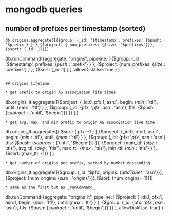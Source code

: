 # mongodb queries

## number of prefixes per timestamp (sorted)
```
db.origins.aggregate([{$group: {_id: '$timestamp', prefixes: {$push: '$prefix'} } },{$project: { num_prefixes: {$size: '$prefixes'}}},{$sort: {_id: 1}}])
```
db.runCommand({aggregate: "origins", pipeline: [ {$group: {_id: '$timestamp', prefixes: {$push: '$prefix'} } }, {$project: {num_prefixes: {$size: '$prefixes'} } }, {$sort: {_id: 1} } ], allowDiskUse: true } )
```

## origins lifetime

* get prefix to origin AS association life times
```
db.origins_lt.aggregate([{$project: {_id:0, pfx:1, asn:1, begin: {$min: '$ttl'}, until: {$max: '$ttl'} } }, {$group: {_id: {pfx: '$pfx', asn: '$asn'}, ttls: {$push: {$subtract: ['$until', '$begin']}} }} ] )
```
* get avg, max, and min prefix to origin AS association live time
```
db.origins_lt.aggregate([{ $sort: { pfx: -1 } },{$project: {_id:0, pfx:1, asn:1, begin: {$min: '$ttl'}, until: {$max: '$ttl'} } }, {$group: {_id: {pfx: '$pfx', asn: '$asn'}, ttls: {$push: {$subtract: ['$until', '$begin']}} }},
{$project: {num_ttl: {$size: '$ttls'}, avg_ttl: {$avg: '$ttls'}, max_ttl: {$max: '$ttls'}, min_ttl: {$min: '$ttls'} } }, {$sort: {max_ttl: -1}} ] )
```
* get number of origins per prefix, sorted by number descending
```
db.origins_lt.aggregate([{$group: {_id: '$pfx', origins: {$addToSet: '$asn'}}},{$project: {num_origins: {$size: '$origins'}}},{$sort: {num_origins: -1}}])
```
* same as the first but as _runCommand_
```
db.runCommand({aggregate: "origins_lt", pipeline: [{$project: {_id:0, pfx:1, asn:1, begin: {$min: '$ttl'}, until: {$max: '$ttl'} } }, {$group: {_id: {pfx: '$pfx', asn: '$asn'}, ttls: {$push: {$subtract: ['$until', '$begin']}}
}} ], allowDiskUse: true} )
```
